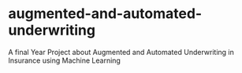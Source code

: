 # augmented-and-automated-underwriting
A final Year Project about Augmented and Automated  Underwriting in Insurance using Machine Learning
